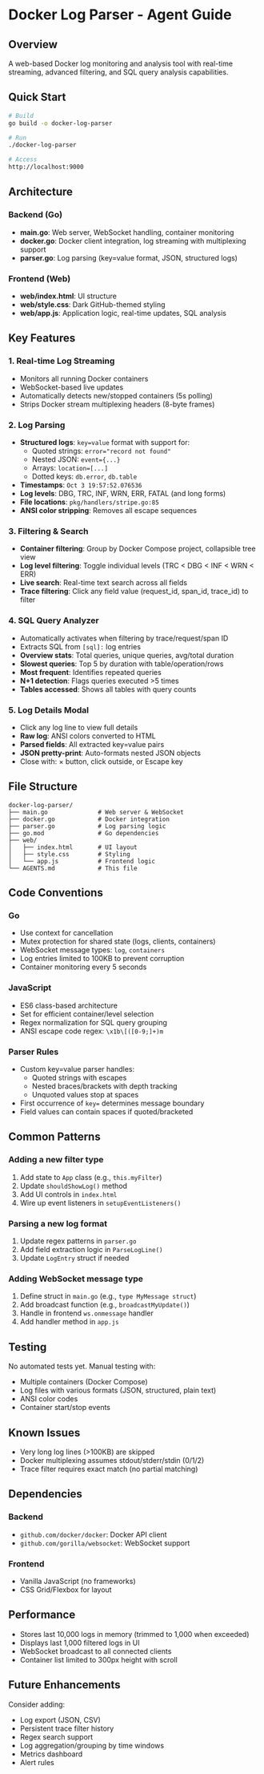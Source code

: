 # Docker Log Parser - Agent Guide

## Overview

A web-based Docker log monitoring and analysis tool with real-time streaming, advanced filtering, and SQL query analysis capabilities.

## Quick Start

```bash
# Build
go build -o docker-log-parser

# Run
./docker-log-parser

# Access
http://localhost:9000
```

## Architecture

### Backend (Go)
- **main.go**: Web server, WebSocket handling, container monitoring
- **docker.go**: Docker client integration, log streaming with multiplexing support
- **parser.go**: Log parsing (key=value format, JSON, structured logs)

### Frontend (Web)
- **web/index.html**: UI structure
- **web/style.css**: Dark GitHub-themed styling
- **web/app.js**: Application logic, real-time updates, SQL analysis

## Key Features

### 1. Real-time Log Streaming
- Monitors all running Docker containers
- WebSocket-based live updates
- Automatically detects new/stopped containers (5s polling)
- Strips Docker stream multiplexing headers (8-byte frames)

### 2. Log Parsing
- **Structured logs**: `key=value` format with support for:
  - Quoted strings: `error="record not found"`
  - Nested JSON: `event={...}`
  - Arrays: `location=[...]`
  - Dotted keys: `db.error`, `db.table`
- **Timestamps**: `Oct 3 19:57:52.076536`
- **Log levels**: DBG, TRC, INF, WRN, ERR, FATAL (and long forms)
- **File locations**: `pkg/handlers/stripe.go:85`
- **ANSI color stripping**: Removes all escape sequences

### 3. Filtering & Search
- **Container filtering**: Group by Docker Compose project, collapsible tree view
- **Log level filtering**: Toggle individual levels (TRC < DBG < INF < WRN < ERR)
- **Live search**: Real-time text search across all fields
- **Trace filtering**: Click any field value (request_id, span_id, trace_id) to filter

### 4. SQL Query Analyzer
- Automatically activates when filtering by trace/request/span ID
- Extracts SQL from `[sql]:` log entries
- **Overview stats**: Total queries, unique queries, avg/total duration
- **Slowest queries**: Top 5 by duration with table/operation/rows
- **Most frequent**: Identifies repeated queries
- **N+1 detection**: Flags queries executed >5 times
- **Tables accessed**: Shows all tables with query counts

### 5. Log Details Modal
- Click any log line to view full details
- **Raw log**: ANSI colors converted to HTML
- **Parsed fields**: All extracted key=value pairs
- **JSON pretty-print**: Auto-formats nested JSON objects
- Close with: × button, click outside, or Escape key

## File Structure

```
docker-log-parser/
├── main.go              # Web server & WebSocket
├── docker.go            # Docker integration
├── parser.go            # Log parsing logic
├── go.mod               # Go dependencies
├── web/
│   ├── index.html       # UI layout
│   ├── style.css        # Styling
│   └── app.js           # Frontend logic
└── AGENTS.md            # This file
```

## Code Conventions

### Go
- Use context for cancellation
- Mutex protection for shared state (logs, clients, containers)
- WebSocket message types: `log`, `containers`
- Log entries limited to 100KB to prevent corruption
- Container monitoring every 5 seconds

### JavaScript
- ES6 class-based architecture
- Set for efficient container/level selection
- Regex normalization for SQL query grouping
- ANSI escape code regex: `\x1b\[([0-9;]+)m`

### Parser Rules
- Custom key=value parser handles:
  - Quoted strings with escapes
  - Nested braces/brackets with depth tracking
  - Unquoted values stop at spaces
- First occurrence of `key=` determines message boundary
- Field values can contain spaces if quoted/bracketed

## Common Patterns

### Adding a new filter type
1. Add state to `App` class (e.g., `this.myFilter`)
2. Update `shouldShowLog()` method
3. Add UI controls in `index.html`
4. Wire up event listeners in `setupEventListeners()`

### Parsing a new log format
1. Update regex patterns in `parser.go`
2. Add field extraction logic in `ParseLogLine()`
3. Update `LogEntry` struct if needed

### Adding WebSocket message type
1. Define struct in `main.go` (e.g., `type MyMessage struct`)
2. Add broadcast function (e.g., `broadcastMyUpdate()`)
3. Handle in frontend `ws.onmessage` handler
4. Add handler method in `app.js`

## Testing

No automated tests yet. Manual testing with:
- Multiple containers (Docker Compose)
- Log files with various formats (JSON, structured, plain text)
- ANSI color codes
- Container start/stop events

## Known Issues

- Very long log lines (>100KB) are skipped
- Docker multiplexing assumes stdout/stderr/stdin (0/1/2)
- Trace filter requires exact match (no partial matching)

## Dependencies

### Backend
- `github.com/docker/docker`: Docker API client
- `github.com/gorilla/websocket`: WebSocket support

### Frontend
- Vanilla JavaScript (no frameworks)
- CSS Grid/Flexbox for layout

## Performance

- Stores last 10,000 logs in memory (trimmed to 1,000 when exceeded)
- Displays last 1,000 filtered logs in UI
- WebSocket broadcast to all connected clients
- Container list limited to 300px height with scroll

## Future Enhancements

Consider adding:
- Log export (JSON, CSV)
- Persistent trace filter history
- Regex search support
- Log aggregation/grouping by time windows
- Metrics dashboard
- Alert rules
